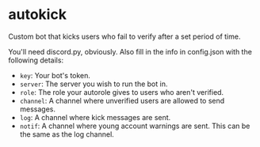 # autokick
Custom bot that kicks users who fail to verify after a set period of time. 

You'll need discord.py, obviously. Also fill in the info in config.json with the following details:

* `key`: Your bot's token.
* `server`: The server you wish to run the bot in.
* `role`: The role your autorole gives to users who aren't verified.
* `channel`: A channel where unverified users are allowed to send messages.
* `log`: A channel where kick messages are sent.
* `notif`: A channel where young account warnings are sent. This can be the same as the log channel.
